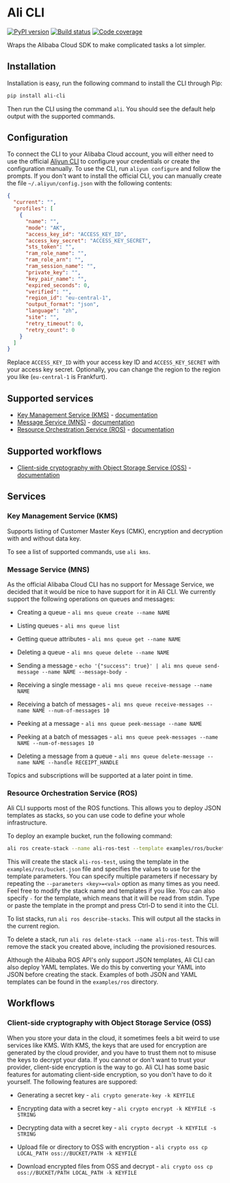 # Ali CLI

[![PyPI version](https://img.shields.io/pypi/v/ali-cli.svg?colorB=brightgreen)](https://pypi.org/project/ali-cli/)
[![Build status](https://img.shields.io/circleci/project/github/leonrodenburg/ali-cli/master.svg)](https://circleci.com/gh/leonrodenburg/ali-cli)
[![Code coverage](https://img.shields.io/codecov/c/github/leonrodenburg/ali-cli.svg)](https://codecov.io/gh/leonrodenburg/ali-cli)

Wraps the Alibaba Cloud SDK to make complicated tasks a lot simpler.

## Installation

Installation is easy, run the following command to install the CLI through Pip:

```bash
pip install ali-cli
```

Then run the CLI using the command `ali`. You should see the default help output with the supported commands.

## Configuration

To connect the CLI to your Alibaba Cloud account, you will either need to use the official [Aliyun CLI](https://github.com/aliyun/aliyun-cli) to
configure your credentials or create the configuration manually. To use the CLI, run `aliyun configure` and follow the prompts. If you don't want
to install the official CLI, you can manually create the file `~/.aliyun/config.json` with the following contents:

```json
{
  "current": "",
  "profiles": [
    {
      "name": "",
      "mode": "AK",
      "access_key_id": "ACCESS_KEY_ID",
      "access_key_secret": "ACCESS_KEY_SECRET",
      "sts_token": "",
      "ram_role_name": "",
      "ram_role_arn": "",
      "ram_session_name": "",
      "private_key": "",
      "key_pair_name": "",
      "expired_seconds": 0,
      "verified": "",
      "region_id": "eu-central-1",
      "output_format": "json",
      "language": "zh",
      "site": "",
      "retry_timeout": 0,
      "retry_count": 0
    }
  ]
}
```

Replace `ACCESS_KEY_ID` with your access key ID and `ACCESS_KEY_SECRET` with your access key secret. Optionally, you can change the region to the region you like (`eu-central-1` is Frankfurt).

## Supported services

- [Key Management Service (KMS)](#kms) - [documentation](https://www.alibabacloud.com/help/product/28933.htm?spm=a2c63.m28257.a1.91.3c9d5922IB2dod)
- [Message Service (MNS)](#mns) - [documentation](https://www.alibabacloud.com/help/product/27412.htm?spm=a3c0i.7961101.1204782.1.2acc580293hZ9R)
- [Resource Orchestration Service (ROS)](#ros) - [documentation](https://www.alibabacloud.com/help/product/28850.htm?spm=a2796.128466.1198106.1.73aa2f6aqdY9Nh)

## Supported workflows

- [Client-side cryptography with Object Storage Service (OSS)](#crypto) - [documentation](https://www.alibabacloud.com/help/product/31815.htm?spm=a3c0i.7950270.1167928.3.5761ab91pLZinG)

## Services

### <a name="kms"></a> Key Management Service (KMS)

Supports listing of Customer Master Keys (CMK), encryption and decryption with and without data key.

To see a list of supported commands, use `ali kms`.

### <a name="mns"></a> Message Service (MNS)

As the official Alibaba Cloud CLI has no support for Message Service, we decided that it would be nice to have support for it in Ali CLI. We currently support the following operations on queues and messages:

- Creating a queue - `ali mns queue create --name NAME`
- Listing queues - `ali mns queue list`
- Getting queue attributes - `ali mns queue get --name NAME`
- Deleting a queue - `ali mns queue delete --name NAME`

- Sending a message - `echo '{"success": true}' | ali mns queue send-message --name NAME --message-body -`
- Receiving a single message - `ali mns queue receive-message --name NAME`
- Receiving a batch of messages - `ali mns queue receive-messages --name NAME --num-of-messages 10`
- Peeking at a message - `ali mns queue peek-message --name NAME`
- Peeking at a batch of messages - `ali mns queue peek-messages --name NAME --num-of-messages 10`
- Deleting a message from a queue - `ali mns queue delete-message --name NAME --handle RECEIPT_HANDLE`

Topics and subscriptions will be supported at a later point in time.

### <a name="ros"></a> Resource Orchestration Service (ROS)

Ali CLI supports most of the ROS functions. This allows you to deploy JSON templates as stacks,
so you can use code to define your whole infrastructure.

To deploy an example bucket, run the following command:

```bash
ali ros create-stack --name ali-ros-test --template examples/ros/bucket.json --parameters BucketName=my-fancy-bucket
```

This will create the stack `ali-ros-test`, using the template in the `examples/ros/bucket.json` file and specifies the values to use for the
template parameters. You can specify multiple parameters if necessary by repeating the `--parameters <key>=<val>` option as many times as you need.
Feel free to modify the stack name and templates if you like. You can also specify `-` for the template, which means that it
will be read from stdin. Type or paste the template in the prompt and press Ctrl-D to send it into the CLI.

To list stacks, run `ali ros describe-stacks`. This will output all the stacks in the current region.

To delete a stack, run `ali ros delete-stack --name ali-ros-test`. This will remove the stack you created above, including the provisioned resources.

Although the Alibaba ROS API's only support JSON templates, Ali CLI can also deploy YAML templates. We do this by converting your YAML into JSON
before creating the stack. Examples of both JSON and YAML templates can be found in the `examples/ros` directory.

## Workflows 

### <a name="crypto"></a> Client-side cryptography with Object Storage Service (OSS)

When you store your data in the cloud, it sometimes feels a bit weird to use services like KMS. With KMS, the keys that are used for encryption are
generated by the cloud provider, and you have to trust them not to misuse the keys to decrypt your data. If you cannot or don't want to trust your
provider, client-side encryption is the way to go. Ali CLI has some basic features for automating client-side encryption, so you don't have to do it
yourself. The following features are suppored:

- Generating a secret key - `ali crypto generate-key -k KEYFILE`
- Encrypting data with a secret key - `ali crypto encrypt -k KEYFILE -s STRING`
- Decrypting data with a secret key - `ali crypto decrypt -k KEYFILE -s STRING`

- Upload file or directory to OSS with encryption - `ali crypto oss cp LOCAL_PATH oss://BUCKET/PATH -k KEYFILE`
- Download encrypted files from OSS and decrypt - `ali crypto oss cp oss://BUCKET/PATH LOCAL_PATH -k KEYFILE`
